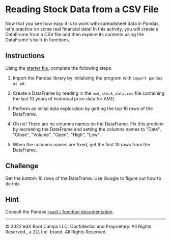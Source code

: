 # Reading Stock Data from a CSV File

Now that you see how easy it is to work with spreadsheet data in Pandas, let's practice on some real financial data! In this activity, you will create a DataFrame from a CSV file and then explore its contents using the DataFrame's built-in functions.

## Instructions

Using the [starter file](Unsolved/reading_stock_data.ipynb), complete the following steps.

1. Import the Pandas library by initializing the program with `import pandas as pd`.

2. Create a DataFrame by reading in the `amd_stock_data.csv` file containing the last 10 years of historical price data for AMD.

3. Perform an initial data exploration by getting the top 10 rows of the DataFrame.

4. Oh no! There are no columns names on the DataFrame. Fix this problem by recreating the DataFrame and setting the columns names to "Date", "Close", "Volume", "Open", "High", "Low".

5. When the columns names are fixed, get the first 10 rows from the DataFrame.

## Challenge

Get the bottom 10 rows of the DataFrame. Use Google to figure out how to do this.

## Hint

Consult the Pandas [`head()` function documentation](https://pandas.pydata.org/pandas-docs/stable/reference/api/pandas.DataFrame.head.html).

---

© 2022 edX Boot Camps LLC. Confidential and Proprietary. All Rights Reserved., a 2U, Inc. brand. All Rights Reserved.

